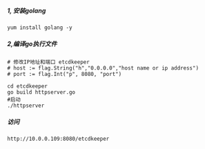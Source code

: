 ##### 1, 安装golang
```
yum install golang -y
```
##### 2,编译go执行文件
```
# 修改IP地址和端口 etcdkeeper 
# host := flag.String("h","0.0.0.0","host name or ip address")
# port := flag.Int("p", 8080, "port")

cd etcdkeeper
go build httpserver.go
#启动
./httpserver
```

##### 访问 
```
http://10.0.0.109:8080/etcdkeeper
```
